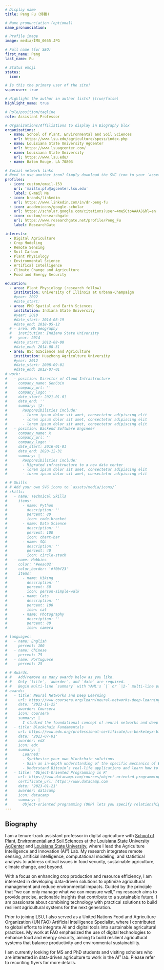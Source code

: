 ```yaml
---
# Display name
title: Peng Fu (傅鹏)

# Name pronunciation (optional)
name_pronunciation: 

# Profile image
image: media/IMG_0665.JPG

# Full name (for SEO)
first_name: Peng
last_name: Fu

# Status emoji
status:
  icon:

# Is this the primary user of the site?
superuser: true

# Highlight the author in author lists? (true/false)
highlight_name: true

# Role/position/tagline
role: Assistant Professor

# Organizations/Affiliations to display in Biography blox
organizations:
  - name: School of Plant, Environmental and Soil Sciences
    url: https://www.lsu.edu/agriculture/spess/index.php
  - name: Louisiana State University AgCenter
    url: https://www.lsuagcenter.com/
  - name: Louisiana State University
    url: https://www.lsu.edu/
  - name: Baton Rouge, LA 70803

# Social network links
# Need to use another icon? Simply download the SVG icon to your `assets/media/icons/` folder.
profiles:
  - icon: custom/email-153
    url: 'mailto:pfu@agcenter.lsu.edu'
    label: E-mail Me
  - icon: brands/linkedin
    url: https://www.linkedin.com/in/dr-peng-fu
  - icon: academicons/google-scholar
    url: https://scholar.google.com/citations?user=4me5CtoAAAAJ&hl=en
  - icon: custom/researchgate
    url: https://www.researchgate.net/profile/Peng_Fu
    label: ResearchGate

interests:
  - Digital Agriculture
  - Crop Modeling
  - Remote Sensing
  - Soil Carbon
  - Plant Physiology
  - Environmental Science
  - Artifical Intelligence
  - Climate Change and Agriculture
  - Food and Energy Security

education:
  - area: Plant Physiology (research fellow)
    institution: University of Illinois at Urbana-Champaign
    #year: 2022
    #date_start:
  - area: PhD Spatial and Earth Sciences
    institution: Indiana State University
    #year: 2018
    #date_start: 2014-08-19
    #date_end: 2018-05-12
  # - area: MA Geography
  #   institution: Indiana State University
  #   year: 2014
    #date_start: 2012-08-08
    #date_end: 2014-08-31
  - area: BSc GIScience and Agriculture
    institution: Huazhong Agriculture University
    #year: 2012
    #date_start: 2008-09-01
    #date_end: 2012-07-01
# work:
#   - position: Director of Cloud Infrastructure
#     company_name: GenCoin
#     company_url: ''
#     company_logo: ''
#     date_start: 2021-01-01
#     date_end: ''
#     summary: |2-
#       Responsibilities include:
#       - lorem ipsum dolor sit amet, consectetur adipiscing elit
#       - lorem ipsum dolor sit amet, consectetur adipiscing elit
#       - lorem ipsum dolor sit amet, consectetur adipiscing elit
#   - position: Backend Software Engineer
#     company_name: X
#     company_url: ''
#     company_logo: ''
#     date_start: 2016-01-01
#     date_end: 2020-12-31
#     summary: |
#       Responsibilities include:
#       - Migrated infrastructure to a new data center
#       - lorem ipsum dolor sit amet, consectetur adipiscing elit
#       - lorem ipsum dolor sit amet, consectetur adipiscing elit

# # Skills
# # Add your own SVG icons to `assets/media/icons/`
# skills:
#   - name: Technical Skills
#     items:
#       - name: Python
#         description: ''
#         percent: 80
#         icon: code-bracket
#       - name: Data Science
#         description: ''
#         percent: 100
#         icon: chart-bar
#       - name: SQL
#         description: ''
#         percent: 40
#         icon: circle-stack
#   - name: Hobbies
#     color: '#eeac02'
#     color_border: '#f0bf23'
#     items:
#       - name: Hiking
#         description: ''
#         percent: 60
#         icon: person-simple-walk
#       - name: Cats
#         description: ''
#         percent: 100
#         icon: cat
#       - name: Photography
#         description: ''
#         percent: 80
#         icon: camera

# languages:
#   - name: English
#     percent: 100
#   - name: Chinese
#     percent: 75
#   - name: Portuguese
#     percent: 25

# # Awards.
# #   Add/remove as many awards below as you like.
# #   Only `title`, `awarder`, and `date` are required.
# #   Begin multi-line `summary` with YAML's `|` or `|2-` multi-line prefix and indent 2 spaces below.
# awards:
#   - title: Neural Networks and Deep Learning
#     url: https://www.coursera.org/learn/neural-networks-deep-learning
#     date: '2023-11-25'
#     awarder: Coursera
#     icon: coursera
#     summary: |
#       I studied the foundational concept of neural networks and deep learning. By the end, I was familiar with the significant technological trends driving the rise of deep learning; build, train, and apply fully connected deep neural networks; implement efficient (vectorized) neural networks; identify key parameters in a neural network’s architecture; and apply deep learning to your own applications.
#   - title: Blockchain Fundamentals
#     url: https://www.edx.org/professional-certificate/uc-berkeleyx-blockchain-fundamentals
#     date: '2023-07-01'
#     awarder: edX
#     icon: edx
#     summary: |
#       Learned:
#       - Synthesize your own blockchain solutions
#       - Gain an in-depth understanding of the specific mechanics of Bitcoin
#       - Understand Bitcoin’s real-life applications and learn how to attack and destroy Bitcoin, Ethereum, smart contracts and Dapps, and alternatives to Bitcoin’s Proof-of-Work consensus algorithm
#   - title: 'Object-Oriented Programming in R'
#     url: https://www.datacamp.com/courses/object-oriented-programming-with-s3-and-r6-in-r
#     certificate_url: https://www.datacamp.com
#     date: '2023-01-21'
#     awarder: datacamp
#     icon: datacamp
#     summary: |
#       Object-oriented programming (OOP) lets you specify relationships between functions and the objects that they can act on, helping you manage complexity in your code. This is an intermediate level course, providing an introduction to OOP, using the S3 and R6 systems. S3 is a great day-to-day R programming tool that simplifies some of the functions that you write. R6 is especially useful for industry-specific analyses, working with web APIs, and building GUIs.
---
```


## Biography

I am a tenure-track assistant professor in digital agriculture with [School of Plant, Environmental and Soil Sciences](https://www.lsu.edu/agriculture/spess/index.php) at the [Louisiana State University AgCenter](https://www.lsuagcenter.com/) and [Louisiana State University](https://www.lsu.edu), where I lead the Agriculture Intelligence and Innovation (AI²) Lab. My research integrates remote sensing, artificial intelligence, computational modeling, and statistical analysis to address critical issues in food security, sustainable agriculture, climate change, and beyond.

With a focus on enhancing crop production and resource efficiency, I am interested in developing data-driven solutions to optimize agricultural management and reduce environmental impacts. Guided by the principle that “we can only manage what we can measure well,” my research aims to provide precise, actionable insights that contribute to a sustainable future. I am passionate about combining technology with practical solutions to build resilient agricultural systems for the next generation.

Prior to joining LSU, I also served as a United Nations Food and Agriculture Organization (UN FAO) Artificial Intelligence Specialist, where I contributed to global efforts to integrate AI and digital tools into sustainable agricultural practices. My work at FAO emphasized the use of digital technologies to enhance food and energy security, aiming to build resilient agricultural systems that balance productivity and environmental sustainability.

I am currently looking for MS and PhD students and visiting scholars who are interested in data-driven agriculture to work in the AI² lab. Please refer to recuriting flyers for more details.
